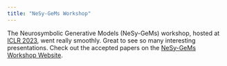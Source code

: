 ```yaml
---
title: "NeSy-GeMs Workshop"
---
```


The Neurosymbolic Generative Models (NeSy-GeMs) workshop, hosted at <a href="https://iclr.cc/Conferences/2023">ICLR 2023</a>, went really smoothly. Great to see so many interesting presentations. Check out the accepted papers on the <a href="https://nesygems.github.io/">NeSy-GeMs Workshop Website</a>.
